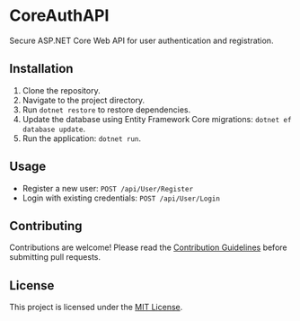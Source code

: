 # CoreAuthAPI

Secure ASP.NET Core Web API for user authentication and registration.

## Installation

1. Clone the repository.
2. Navigate to the project directory.
3. Run `dotnet restore` to restore dependencies.
4. Update the database using Entity Framework Core migrations: `dotnet ef database update`.
5. Run the application: `dotnet run`.

## Usage

- Register a new user: `POST /api/User/Register`
- Login with existing credentials: `POST /api/User/Login`

## Contributing

Contributions are welcome! Please read the [Contribution Guidelines](CONTRIBUTING.md) before submitting pull requests.

## License

This project is licensed under the [MIT License](LICENSE).
